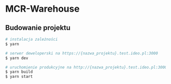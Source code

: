 # MCR-Warehouse

## Budowanie projektu

``` bash
# instalacja zależności
$ yarn

# serwer deweloperski na https://{nazwa_projektu}.test.ideo.pl:3000
$ yarn dev

# uruchomienie produkcyjne na http://{nazwa_projektu}.test.ideo.pl:3000
$ yarn build
$ yarn start

